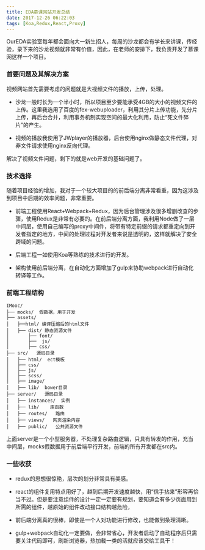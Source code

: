 ```yaml
---
title: EDA慕课网站开发总结
date: 2017-12-26 06:22:03
tags: [Koa,Redux,React,Proxy]
---
```

OurEDA实验室每年都会面向大一新生招人，每周的沙龙都会有学长来讲课，传经验，录下来的沙龙视频就非常有价值，因此，在老师的安排下，我负责开发了慕课网这样一个项目。

### 首要问题及其解决方案
视频网站首先需要考虑的问题就是大视频文件的播放，上传，处理。
- 沙龙一般时长为一个半小时，所以项目至少要能承受4GB的大小的视频文件的上传。这里我选用了百度的fex-webuploader，利用其分片上传功能，先分片上传，再后台合并，利用事务机制实现空间的最大化利用，防止“死文件碎片”的产生。

- 视频的播放我使用了JWplayer的播放器，后台使用nginx做静态文件代理，对非文件请求使用nginx反向代理。

解决了视频文件问题，剩下的就是web开发的基础问题了。

### 技术选择
随着项目经验的增加，我对于一个较大项目的的前后端分离非常看重，因为这涉及到项目中后期的效率问题，非常重要。

- 前端工程使用React+Webpack+Redux，因为后台管理涉及很多增删改查的步骤，使用Redux是非常有必要的。在前后端分离方面，我利用Node做了一层中间层，使用自己编写的proxy中间件，将带有特定前缀的请求都重定向到开发者指定的地方，中间的处理过程对开发者来说是透明的，这样就解决了安全跨域的问题。

- 后端工程一如使用Koa等熟练的技术进行的开发。

- 架构使用前后端分离，在自动化方面增加了gulp来协助webpack进行自动化转译等工作。


### 前端工程结构
````
IMooc/
├── mocks/  假数据，用于开发
├── assets/
│   ├──html/ 编译压缩后的html文件
│   ├── dist/ 静态资源文件
│       ├── font/
│       ├──  js/
│       ├── css/
├── src/   源码目录
│   ├── html/  ect模板
│   ├── css/
│   ├── js/
│   ├── scss/
│   ├── image/
│   ├── lib/  bower目录
├── server/   源码目录
│   ├── instances/  实例
│   ├── lib/    库函数
│   ├── routes/   路由
│   ├── views/   网页渲染内容
│   ├── public/   公共资源文件
````
上面server是一个小型服务器，不处理复杂路由逻辑，只具有转发的作用，充当中间层，mocks假数据用于前后端平行开发，前端的所有开发都在src内。

### 一些收获
- redux的思想很惊艳，层次的划分非常具有美感。

- react的组件复用特点用好了，越到后期开发速度越快，用“信手拈来”形容再恰当不过。但是要注意组件的设计一定一定要有规划，要知道会有多少页面用到所需的组件，越原始的组件改动接口结构越危险，

- 前后端分离真的很棒，即使是一个人对功能进行修改，也能做到条理清晰。

- gulp+webpack自动化一定要做，会非常省心，开发者启动了自动程序后只需要关注代码即可，刷新浏览器，热加载一类的活就应该交给工具干！